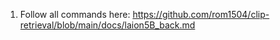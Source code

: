 1. Follow all commands here: https://github.com/rom1504/clip-retrieval/blob/main/docs/laion5B_back.md
